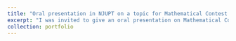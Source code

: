 ```yaml
---
title: "Oral presentation in NJUPT on a topic for Mathematical Contest In Modeling "
excerpt: "I was invited to give an oral presentation on Mathematical Contest In Modeling.<br/><img src='https://mingruiliu1.github.io/mingruiliu.github.io/images/bellpresent.jpg'>"
collection: portfolio
---
```



